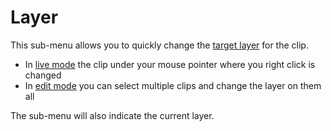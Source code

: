 # Layer

This sub-menu allows you to quickly change the [target layer](../layers.md) for the clip. 

- In [live mode](../toolbar/live.md) the clip under your mouse pointer where you right click is changed
- In [edit mode](../toolbar/edit.md) you can select multiple clips and change the layer on them all

The sub-menu will also indicate the current layer.
